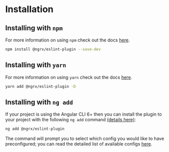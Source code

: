 # Installation

## Installing with `npm`

For more information on using `npm` check out the docs <a href="https://docs.npmjs.com/cli/install" target="_blank">here</a>.

```sh
npm install @ngrx/eslint-plugin --save-dev
```

## Installing with `yarn`

For more information on using `yarn` check out the docs <a href="https://yarnpkg.com/getting-started/usage#installing-all-the-dependencies" target="_blank">here</a>.

```sh
yarn add @ngrx/eslint-plugin -D
```

## Installing with `ng add`

If your project is using the Angular CLI 6+ then you can install the plugin to your project with the following `ng add` command <a href="https://angular.io/cli/add" target="_blank">(details here)</a>:

```sh
ng add @ngrx/eslint-plugin
```

The command will prompt you to select which config you would like to have preconfigured; you can read the detailed list of available configs [here](guide/eslint-plugin/#configurations).
